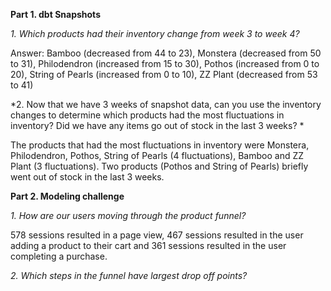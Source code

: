 **Part 1. dbt Snapshots**

*1. Which products had their inventory change from week 3 to week 4?*

Answer: Bamboo (decreased from 44 to 23), Monstera (decreased from 50 to 31), Philodendron (increased from 15 to 30), Pothos (increased from 0 to 20), String of Pearls (increased from 0 to 10), ZZ Plant (decreased from 53 to 41)

*2. Now that we have 3 weeks of snapshot data, can you use the inventory changes to determine which products had the most fluctuations in inventory? Did we have any items go out of stock in the last 3 weeks? *

The products that had the most fluctuations in inventory were Monstera, Philodendron, Pothos, String of Pearls (4 fluctuations), Bamboo and ZZ Plant (3 fluctuations). Two products (Pothos and String of Pearls) briefly went out of stock in the last 3 weeks.

**Part 2. Modeling challenge**

*1. How are our users moving through the product funnel?*

578 sessions resulted in a page view, 467 sessions resulted in the user adding a product to their cart and 361 sessions resulted in the user completing a purchase.

*2. Which steps in the funnel have largest drop off points?*